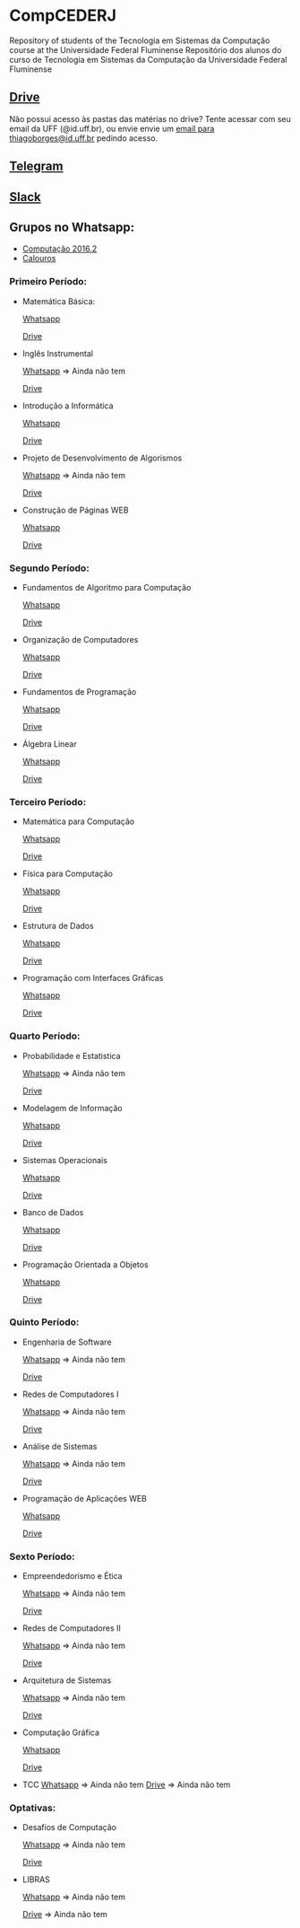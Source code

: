 # CompCEDERJ
Repository of students of the Tecnologia em Sistemas da Computação course at the Universidade Federal Fluminense
Repositório dos alunos do curso de Tecnologia em Sistemas da Computação da Universidade Federal Fluminense

## [Drive](https://goo.gl/UPc92N)
Não possui acesso às pastas das matérias no drive? Tente acessar com seu email da UFF (@id.uff.br), ou envie envie um [email para thiagoborges@id.uff.br](mailto:thiagoborges@id.uff.br) pedindo acesso.

## [Telegram](https://t.me/computacaoUFF)

## [Slack](https://slack-compcederj.herokuapp.com/)

## Grupos no Whatsapp:
- [Computação 2016.2](https://chat.whatsapp.com/2r5Sz373pztAoeVxt339T4) 
- [Calouros](https://chat.whatsapp.com/GTjUqlbKgraIzYDzQGViqY)

### Primeiro Período:
- Matemática Básica:
    
    [Whatsapp](https://chat.whatsapp.com/GTjUqlbKgraIzYDzQGViqY)
    
    [Drive](https://drive.google.com/drive/folders/0B09LpkQ_E4zTQTFsYXZJTktlUEU)


- Inglês Instrumental

    [Whatsapp]() => Ainda não tem
    
    [Drive](https://drive.google.com/drive/folders/0B09LpkQ_E4zTcXQ3TS1Vbl9YX1E)


- Introdução a Informática

    [Whatsapp](https://chat.whatsapp.com/ArrMirNu1ca3NfSlS87gM7)
    
    [Drive](https://drive.google.com/drive/folders/0B09LpkQ_E4zTbzRwZjJmd2k0MkU)


- Projeto de Desenvolvimento de Algorismos

    [Whatsapp]() => Ainda não tem
    
    [Drive](https://drive.google.com/drive/folders/0B09LpkQ_E4zTRDJ6dlpab0RQTmM)


- Construção de Páginas WEB

    [Whatsapp](https://chat.whatsapp.com/3qfs69e879i6Bm46WLaOeu)
    
    [Drive](https://drive.google.com/drive/folders/0B09LpkQ_E4zTZC05X3gyN2l6Mnc)
    

### Segundo Período:
- Fundamentos de Algoritmo para Computação

    [Whatsapp](https://chat.whatsapp.com/14YpaXQ5x573p3PPvYEiX0)
    
    [Drive](https://drive.google.com/open?id=0B09LpkQ_E4zTeWtOaGxfVGdMdms)
    

- Organização de Computadores

    [Whatsapp](https://chat.whatsapp.com/D7rjp4HC6ZoJ8HJbmbRInW)
    
    [Drive](https://drive.google.com/open?id=0B09LpkQ_E4zTSFUzd0pGYi1pc1k)
    

- Fundamentos de Programação

    [Whatsapp](https://chat.whatsapp.com/LqTCnhW4RGMKGGYSMkrfEQ)
    
    [Drive](https://drive.google.com/open?id=0B09LpkQ_E4zTZ3JNY3pJWmY4amM)
    

- Álgebra Linear

    [Whatsapp](https://chat.whatsapp.com/LcErCMXDfq6Cgvx654hsx9)
    
    [Drive](https://drive.google.com/open?id=0B09LpkQ_E4zTU1dqMXVBYlNlMGM)
    

### Terceiro Período:
- Matemática para Computação

    [Whatsapp](https://chat.whatsapp.com/HuXuPMeCgwdBlH280YM5af)
    
    [Drive](https://drive.google.com/open?id=0B09LpkQ_E4zTZ2VNU1NLY3NvZkU)
    

- Física para Computação

    [Whatsapp](https://chat.whatsapp.com/KNpo41cS0g5HrpH78A7NYJ)
    
    [Drive](https://drive.google.com/open?id=0B09LpkQ_E4zTOHVleklmRVM4OFE)
    

- Estrutura de Dados

    [Whatsapp](https://chat.whatsapp.com/C0hqMRl9b7WKpnC9ISLRql)
    
    [Drive](https://drive.google.com/open?id=0B09LpkQ_E4zTeVZZWVlpN1hRcHM)
    

- Programação com Interfaces Gráficas

    [Whatsapp](https://chat.whatsapp.com/1b6r6pqf9zU5givcte6K34)
    
    [Drive](https://drive.google.com/open?id=0B09LpkQ_E4zTU09GNGNhdmFyMGc)
    

### Quarto Período:
- Probabilidade e Estatistica

    [Whatsapp]() => Ainda não tem
    
    [Drive](https://drive.google.com/open?id=0B09LpkQ_E4zTWUVBSV80XzhlNUk)
    

- Modelagem de Informação

    [Whatsapp](https://chat.whatsapp.com/CQ3ZI2iLhsJGdTdaPTB8wi)
    
    [Drive](https://drive.google.com/open?id=0B09LpkQ_E4zTTWVxbEdiT1lUYkE)
    

- Sistemas Operacionais

    [Whatsapp](https://chat.whatsapp.com/IjKaeeLvgdmGwGa0OGhlrc)
    
    [Drive](https://drive.google.com/open?id=0B09LpkQ_E4zTQnZrSUlQdTgyWkU)
    

- Banco de Dados

    [Whatsapp](https://chat.whatsapp.com/FsIFgO8uVgO6QV9rsJs4qt)
    
    [Drive](https://drive.google.com/open?id=0B09LpkQ_E4zTU1RGakNiSzNYTTA)
    

- Programação Orientada a Objetos

    [Whatsapp](https://chat.whatsapp.com/6pRG6QJpwGgKHedW9IxBe7)
    
    [Drive](https://drive.google.com/open?id=0B09LpkQ_E4zTbk83Q19XV2pNdHc)
    

### Quinto Período:
- Engenharia de Software

    [Whatsapp]() => Ainda não tem
    
    [Drive](https://drive.google.com/open?id=0B09LpkQ_E4zTNWIzWHFJVTFLUk0)
    

- Redes de Computadores I

    [Whatsapp]() => Ainda não tem
    
    [Drive](https://drive.google.com/open?id=0B09LpkQ_E4zTSnVVYWlxREpWYUE)
    

- Análise de Sistemas

    [Whatsapp]() => Ainda não tem
    
    [Drive](https://drive.google.com/open?id=0B09LpkQ_E4zTcW9Hc1d6dEMzRTQ)
    

- Programação de Aplicações WEB

    [Whatsapp](https://chat.whatsapp.com/ADi0whxtGtZ9FteMUz8cKF)
    
    [Drive](https://drive.google.com/open?id=0B09LpkQ_E4zTeVFfT0U4NlYzZ2s)
    

### Sexto Período:
- Empreendedorismo e Ética

    [Whatsapp]() => Ainda não tem
    
    [Drive](https://drive.google.com/open?id=0B09LpkQ_E4zTT1JtbXhxTW16dDg)
    

- Redes de Computadores II

    [Whatsapp]() => Ainda não tem
    
    [Drive](https://drive.google.com/open?id=0B09LpkQ_E4zTeG9OUjlVcXNkUTg)
    

- Arquitetura de Sistemas

    [Whatsapp]() => Ainda não tem
    
    [Drive](https://drive.google.com/open?id=0B09LpkQ_E4zTQmYzWnoxam9OeFU)
    

- Computação Gráfica

    [Whatsapp](https://chat.whatsapp.com/JZG0Ra7RR429ryhW9uqJXL)
    
    [Drive](https://drive.google.com/open?id=0B09LpkQ_E4zTZTY3cmRDMGNUeHc)
    

- TCC
    [Whatsapp]()  => Ainda não tem
    [Drive]() => Ainda não tem
    

### Optativas:
- Desafios de Computação

    [Whatsapp]()  => Ainda não tem
    
    [Drive](https://drive.google.com/drive/folders/0B-674WO8m5GebWN0U1RfdDE0aHM)
    

- LIBRAS

    [Whatsapp]()  => Ainda não tem
    
    [Drive](https://drive.google.com/drive/folders/0B09LpkQ_E4zTS285bGh5YTZtdTQ) => Ainda não tem
